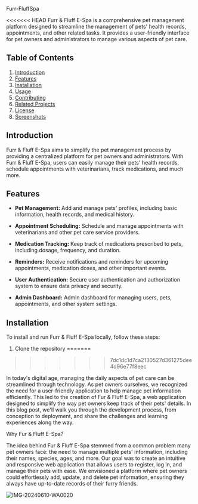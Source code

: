 Furr-FluffSpa

<<<<<<< HEAD
Furr & Fluff E-Spa is a comprehensive pet management platform designed to streamline the management of pets' health records, appointments, and other related tasks. It provides a user-friendly interface for pet owners and administrators to manage various aspects of pet care.

## Table of Contents
1. [Introduction](#introduction)
2. [Features](#features)
3. [Installation](#installation)
4. [Usage](#usage)
5. [Contributing](#contributing)
6. [Related Projects](#related-projects)
7. [License](#license)
8. [Screenshots](#screenshots)

## Introduction

Furr & Fluff E-Spa aims to simplify the pet management process by providing a centralized platform for pet owners and administrators. With Furr & Fluff E-Spa, users can easily manage their pets' health records, schedule appointments with veterinarians, track medications, and much more.

## Features

- **Pet Management:** Add and manage pets' profiles, including basic information, health records, and medical history.
  
- **Appointment Scheduling:** Schedule and manage appointments with veterinarians and other pet care service providers.
  
- **Medication Tracking:** Keep track of medications prescribed to pets, including dosage, frequency, and duration.
  
- **Reminders:** Receive notifications and reminders for upcoming appointments, medication doses, and other important events.
  
- **User Authentication:** Secure user authentication and authorization system to ensure data privacy and security.
  
- **Admin Dashboard:** Admin dashboard for managing users, pets, appointments, and other system settings.

## Installation

To install and run Furr & Fluff E-Spa locally, follow these steps:

1. Clone the repository
=======
>>>>>>> 7dc1dc1d7ca2130527d361275dee4d96e77f8eec

In today's digital age, managing the daily aspects of pet care can be streamlined through technology. As pet owners ourselves, we recognized the need for a user-friendly application to help manage pet information efficiently. This led to the creation of Fur & Fluff E-Spa, a web application designed to simplify the way pet owners keep track of their pets' details. In this blog post, we'll walk you through the development process, from conception to deployment, and share the challenges and learning experiences along the way.

Why Fur & Fluff E-Spa?

The idea behind Fur & Fluff E-Spa stemmed from a common problem many pet owners face: the need to manage multiple pets' information, including their names, species, ages, and more. Our goal was to create an intuitive and responsive web application that allows users to register, log in, and manage their pets with ease. We envisioned a platform where pet owners could effortlessly add, update, and delete pet information, ensuring they always have up-to-date records of their furry friends.

![IMG-20240610-WA0020](https://github.com/zhabwe254/Furr-FlffSpa/assets/132429932/c17e6beb-eb36-4601-8a35-568c1850e29c)
